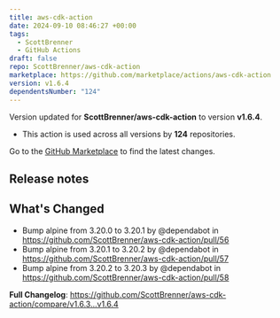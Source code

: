 ```yaml
---
title: aws-cdk-action
date: 2024-09-10 08:46:27 +00:00
tags:
  - ScottBrenner
  - GitHub Actions
draft: false
repo: ScottBrenner/aws-cdk-action
marketplace: https://github.com/marketplace/actions/aws-cdk-action
version: v1.6.4
dependentsNumber: "124"
---
```



Version updated for **ScottBrenner/aws-cdk-action** to version **v1.6.4**.
- This action is used across all versions by **124** repositories.

Go to the [GitHub Marketplace](https://github.com/marketplace/actions/aws-cdk-action) to find the latest changes.

## Release notes

## What's Changed
* Bump alpine from 3.20.0 to 3.20.1 by @dependabot in https://github.com/ScottBrenner/aws-cdk-action/pull/56
* Bump alpine from 3.20.1 to 3.20.2 by @dependabot in https://github.com/ScottBrenner/aws-cdk-action/pull/57
* Bump alpine from 3.20.2 to 3.20.3 by @dependabot in https://github.com/ScottBrenner/aws-cdk-action/pull/58


**Full Changelog**: https://github.com/ScottBrenner/aws-cdk-action/compare/v1.6.3...v1.6.4
